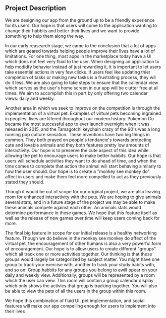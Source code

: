 ## Project Description 

We are designing our app from the ground up to be a friendly experience for its users. Our hope is that users will come to the application wanting to change 
their habbits and better their lives and we want to provide something to help them along the way.

In our early reasearch stage, we came to the conclusion that a lot of apps which are geared towards helping people improve their lives have a lot of limitations.
For one thing, most apps in the marketplace today have a UI which does not feel very fluid to the user. When designing an application to help modidfy behavior
instead of just rewarding it, it is important to let users take essential actions in very few clicks. If users feel like updating thier completion of tasks 
or making new tasks is a frustrating process, they will do it less. We are also going to take steps to ensure that the callendar view which serves as the user's
home screen in our app will be clutter free at all times. We aim to accomplish this in part by only offering two calendar views: daily and weekly. 

Another area in which we seek to improve on the competition is through the implementation of a virtual pet. Examples of virtual pets becoming ingrained in peoples'
lives are littered throughout our modern history. Pokemon Go became the most successful app to ever launch overnight when it was released in 2015, and the 
Tamagotchi keychain crazy of the 90's was a long running pop culture sensation. These inventions have two big things in common. They both prayed on people's 
tendancie's towards protecting cute and lovable animals and they both features pretty low amounts of interactivity. Our hope is to preserve the cute aspect
of this idea while allowing the pet to encourage users to make better habbits. Our hope is that users will schedule activities they want to do ahead of time,
and when the time comes to complete that action the animal will start behaving similarly to how the user should. Our hope is to create a "monkey see monkey do"
affect in users and make them feel more compelled to act as they previously stated they should. 

Though it would be out of scope for our original project, we are also leaving room for enhanced interactivity with the pets. We are hoping to give animals several
stats, and in a future stage of the project we may be able to make these animals compete against each other. An animals stats would determine performance in these
games. We hope that this feature itself as well as the release of new games over time will keep users coming back for more. 

The final big feature in scope for our initial release is a healthy networking feature. Though we do believe in the monkey see monkey do affect of the virtual pet,
the encouragement of other humans is also a very powerful form of encouragement. Our hope is to allow users to create different "groups" which all track one or 
more activities together. Our thinking is that these groups would largely be categorized by subject matter. You might have one group to track your exercise with,
another to track your study habits with, and so on. Group habbits for any groups you belong to awill ppear on your daily and weekly view. Additionally, groups will
be represented by a room which the user can view. This room will contain a group calendar display which only shows the activies that group is tracking together.
You will also be able to view the pets of all the users in the group within this room. 

We hope this combination of fluid UI, pet implementation, and social features will make our app compelling enough for users to implement into their lives
